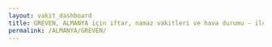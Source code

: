 ```yaml
---
layout: vakit_dashboard
title: GREVEN, ALMANYA için iftar, namaz vakitleri ve hava durumu - ilçe/eyalet seç
permalink: /ALMANYA/GREVEN/
---
```


<script type="text/javascript">
  var GLOBAL_COUNTRY = 'ALMANYA';
  var GLOBAL_CITY = 'GREVEN';
  var GLOBAL_STATE = '';
  var lat = 72;
  var lon = 21;
</script>
